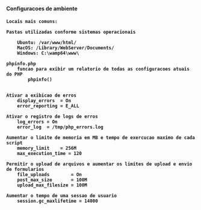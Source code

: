 <h4>Configuracoes de ambiente<h4>

	Locais mais comuns:

	Pastas utilizadas conforme sistemas operacionais

		Ubuntu: /var/www/html/
		MacOS: /Library/WebServer/Documents/
		Windows: C:\wamp64\www\
    
    phpinfo.php
        funcao para exibir um relatorio de todas as configuracoes atuais do PHP 
            phpinfo() 
        
        
    Ativar a exibicao de erros
        display_errors  = On
        error_reporting = E_ALL

    Ativar o registro de logs de erros 
        log_errors = On
        error_log  = /tmp/php_errors.log

    Aumentar o limite de memoria em MB e tempo de exercucao maximo de cada script
        memory_limit    = 256M
        max_execution_time = 120

    Permitir o upload de arquivos e aumentar os limites de upload e envio de formularios
        file_uploads        = On  
        post_max_size       = 100M
        upload_max_filesize = 100M 

    Aumentar o tempo de uma sessao de usuario  
        session.gc_maxlifetime = 14000                   
        


